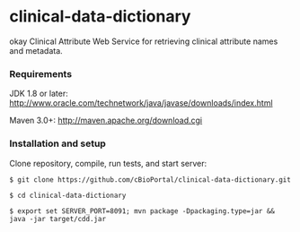 # clinical-data-dictionary
okay
Clinical Attribute Web Service for retrieving clinical attribute names and metadata.

### Requirements

JDK 1.8 or later: http://www.oracle.com/technetwork/java/javase/downloads/index.html

Maven 3.0+: http://maven.apache.org/download.cgi

### Installation and setup

Clone repository, compile, run tests, and start server:
```
$ git clone https://github.com/cBioPortal/clinical-data-dictionary.git

$ cd clinical-data-dictionary

$ export set SERVER_PORT=8091; mvn package -Dpackaging.type=jar && java -jar target/cdd.jar
```


